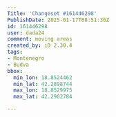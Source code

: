```yaml
---
Title: 'Changeset #161446298'
PublishDate: 2025-01-17T08:51:36Z
id: 161446298
user: dada24
comment: moving areas
created_by: iD 2.30.4
tags:
- Montenegro
- Budva
bbox:
  min_lon: 18.8524462
  min_lat: 42.2898744
  max_lon: 18.8529975
  max_lat: 42.2902784

---
```

